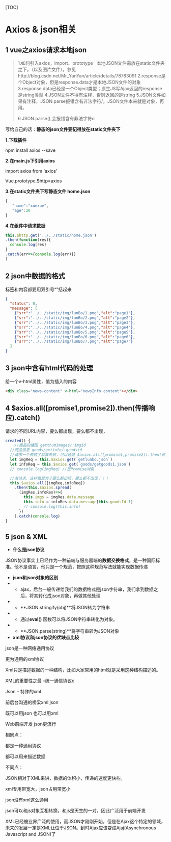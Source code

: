 [TOC]

# Axios & json相关

## 1 vue之axios请求本地json

> 1.如何引入axios，import、prototype
>   本地JSON文件需放在static文件夹之下。（以及图片文件）。参见http://blog.csdn.net/Mr_YanYan/article/details/78783091
> 2.response是个Object对象，但是response.data才是本地JSON文件的对象
> 3.response.data已经是一个Object类型；原生JS写Ajax返回的response是string类型
> 4.JSON文件不得有注释，否则返回的是string
> 5.JSON文件如果有注释，JSON.parse报错含有非法字符/。JSON文件本来就是对象，再用。
>
> 6.JSON.parse(),会报错含有非法字符o

写给自己的话：**静态的json文件要记得放在static文件夹下**

**1.下载插件**

   npm install axios --save

**2.在main.js下引用axios**

  import axios from 'axios'

  Vue.prototype.$http=axios

**3.在static文件夹下写静态文件 home.json**

```JavaScript
{
   "name":"xuexue",
   "age":20
}
```

**4.在组件中请求数据**

```JavaScript
this.$http.get('../../static/home.json')
.then(function(res){
  console.log(res)
}
.catch(err=>{console.log(err)})
)
```

## 2 json中数据的格式

标签和内容都要用双引号“”括起来

```json
{
  "status": 0,
  "message": [
    {"srr":"../../static/img/lunBo/1.png","alt":"page1"},
    {"srr":"../../static/img/lunBo/2.png","alt":"page2"},
    {"srr":"../../static/img/lunBo/3.png","alt":"page3"},
    {"srr":"../../static/img/lunBo/4.png","alt":"page4"},
    {"srr":"../../static/img/lunBo/5.png","alt":"page5"},
    {"srr":"../../static/img/lunBo/6.png","alt":"page6"},
    {"srr":"../../static/img/lunBo/7.png","alt":"page7"}
  ]
}
```

## 3 json中含有html代码的处理

给一个v-html属性，值为插入的内容

```HTML
<div class="news-content" v-html="newsInfo.content"></div>
```



## 4 $axios.all([promise1,promise2]).then(传播响应).catch()

请求的不同URL内容，要么都出现，要么都不出现， 

```JavaScript
created() {
    //商品轮播图 getthumimages/:imgid
  //商品信息 goods/getinfo/:goodsid
  //请求一个失败了就算失败，可以通过 $axios.all([promise1,promise2]).then(传播响应).catch()
  let imgReq = this.$axios.get(`getlunbo.json`)
  let infoReq = this.$axios.get(`goods/getgoods1.json`)
  // console.log(imgReq) //是Promise对象

  //发请求，这样做是为了要么都出现，要么都不出现！！！
  this.$axios.all([imgReq,infoReq])
    .then(this.$axios.spread(
      (imgRes,infoRes)=>{
        this.imgs = imgRes.data.message
        this.info = infoRes.data.message[this.goodsId-1]
        // console.log(this.info)
      })
    ).catch(console.log)
}
```



## 5 json & XML 

- **什么是json协议**

JSON协议事实上已经作为一种前端与服务器端的**数据交换格式**，是一种国际标准。他不是语言，他只是一个规范，按照这种规范写法就能实现数据传递

- **json和json对象的区别**
- - ajax，后台一般传递给我们的数据格式是json字符串，我们拿到数据之后，将其转化成json对象，再做其他处理
- - **JSON.stringify(obj)**将JSON转为字符串
- - 通过**eval()** 函数可以将JSON字符串转化为对象。
- - **JSON.parse(string)**将字符串转为JSON对象
- **xml协议和json协议的优缺点比较**

json是一种网络通用协议

更为通用的xml协议

Xml只是描述数据的一种结构，比如大家常用的html就是采用这种结构描述的。

XML的重要性之最 –统一通信协议c

Json – 特殊的xml

前后台沟通的桥梁xml json

既可以用json 也可以用xml

Web前端开发 json更流行

相同点：

都是一种通用协议

都可以用来描述数据

不同点：

JSON相对于XML来讲，数据的体积小，传递的速度更快些。

xml专用带宽大，json占用带宽小

json没有xml这么通用

json可以和js对象互相转换，和js是天生的一对，因此广泛用于前端开发

XML已经被业界广泛的使用，而JSON才刚刚开始，但是在Ajax这个特定的领域，未来的发展一定是XML让位于JSON。到时Ajax应该变成Ajaj(Asynchronous Javascript and JSON)了